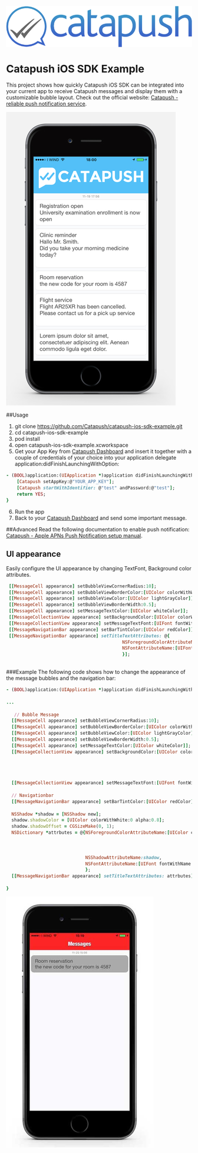 ![Catapush Logo](https://github.com/Catapush/catapush-ios-sdk-example/blob/master/catapush_logo.png)

# Catapush iOS SDK Example

This project shows how quickly Catapush iOS SDK can be integrated into your current app to receive Catapush messages and display them with a customizable bubble layout. Check out the official website: [Catapush - reliable push notification service](http://www.catapush.com).

![alt tag](https://github.com/Catapush/catapush-ios-sdk-example/blob/master/catapush_screen_shot.jpg)


##Usage


1. git clone https://github.com/Catapush/catapush-ios-sdk-example.git
2. cd catapush-ios-sdk-example
3. pod install
4. open catapush-ios-sdk-example.xcworkspace
5. Get your App Key from [Catapush Dashboard](http://www.catapush.com) and insert it together with a couple of credentials of your choice into your application delegate application:didFinishLaunchingWithOption:
```ruby
- (BOOL)application:(UIApplication *)application didFinishLaunchingWithOptions:(NSDictionary *)launchOptions {
    [Catapush setAppKey:@"YOUR_APP_KEY"];
    [Catapush startWithIdentifier: @"test" andPassword:@"test"];
    return YES;
}
```
6. Run the app
7. Back to your [Catapush Dashboard](http://www.catapush.com) and send some important message.


##Advanced
Read the following documentation to enable push notification: [Catapush - Apple APNs Push Notification setup manual](http://www.catapush.com/docs-ios?__hssc=240266844.6.1447949295248&__hstc=240266844.8906dd1311d28178e3c8bdbb3bf2886a.1447404199228.1447945741012.1447949295248.9&hsCtaTracking=315ccd2b-1bb0-4020-b9f9-8b8dec529f1f|efb89882-78ec-4125-9441-59cdfd6082b2).


## UI appearance
Easily configure the UI appearance by changing TextFont, Background color attributes.

```ruby
 [[MessageCell appearance] setBubbleViewCornerRadius:10];  
 [[MessageCell appearance] setBubbleViewBorderColor:[UIColor colorWithWhite:0 alpha:0.2]];
 [[MessageCell appearance] setBubbleViewColor:[UIColor lightGrayColor]];
 [[MessageCell appearance] setBubbleViewBorderWidth:0.5];
 [[MessageCell appearance] setMessageTextColor:[UIColor whiteColor]];
 [[MessageCollectionView appearance] setBackgroundColor:[UIColor colorWithRed:249.0/255.0 green:250.0/255.0 blue:252.0/255.0 alpha:0]];
 [[MessageCollectionView appearance] setMessageTextFont:[UIFont fontWithName:@"HelveticaNeue" size:18]];
 [[MessageNavigationBar appearance] setBarTintColor:[UIColor redColor]];
 [[MessageNavigationBar appearance] setTitleTextAttributes: @{
                                            NSForegroundColorAttributeName:[UIColor greenColor],
                                            NSFontAttributeName:[UIFont fontWithName:@"HelveticaNeue-CondensedBlack" size:21.0]
                                            }];
    
```
###Example
The following code shows how to change the appearance of the message bubbles and the navigation bar:
```ruby
- (BOOL)application:(UIApplication *)application didFinishLaunchingWithOptions:(NSDictionary *)launchOptions {

...

   // Bubble Message 
  [[MessageCell appearance] setBubbleViewCornerRadius:10];
  [[MessageCell appearance] setBubbleViewBorderColor:[UIColor colorWithWhite:0 alpha:0.2]];
  [[MessageCell appearance] setBubbleViewColor:[UIColor lightGrayColor]];
  [[MessageCell appearance] setBubbleViewBorderWidth:0.5];
  [[MessageCell appearance] setMessageTextColor:[UIColor whiteColor]];
  [[MessageCollectionView appearance] setBackgroundColor:[UIColor colorWithRed:249.0/255.0
                                                                           green:250.0/255.0
                                                                            blue:252.0/255.0
                                                                           alpha:0]];
    
  [[MessageCollectionView appearance] setMessageTextFont:[UIFont fontWithName:@"HelveticaNeue" size:18]];

  // Navigationbar
  [[MessageNavigationBar appearance] setBarTintColor:[UIColor redColor]];
    
  NSShadow *shadow = [NSShadow new];
  shadow.shadowColor = [UIColor colorWithWhite:0 alpha:0.8];
  shadow.shadowOffset = CGSizeMake(0, 1);
  NSDictionary *attrbutes = @{NSForegroundColorAttributeName:[UIColor colorWithRed:245.0/255.0
                                                                             green:245.0/255.0
                                                                              blue:255.0/255.0
                                                                             alpha:0],
                              NSShadowAttributeName:shadow,
                              NSFontAttributeName:[UIFont fontWithName:@"HelveticaNeue-CondensedBlack" size:21.0]
                              };
  [[MessageNavigationBar appearance] setTitleTextAttributes: attrbutes];

}
```
![alt tag](https://github.com/Catapush/catapush-ios-sdk-example/blob/master/catapush_screen_shot_custom.jpg)




